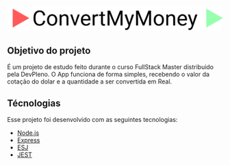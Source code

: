 <h3 align="center">
<img src="./public/logo.png">
</h3>



## Objetivo do projeto

É um projeto de estudo feito durante o curso FullStack Master distribuido pela DevPleno. O App funciona de forma simples, recebendo o valor da cotação do dolar e a quantidade a ser convertida em Real.

## Técnologias

Esse projeto foi desenvolvido com as seguintes tecnologias:

- [Node.js](https://nodejs.org/en/)
- [Express](https://expressjs.com/pt-br/)
- [ESJ](https://ejs.co/)
- [JEST](https://jestjs.io/)
